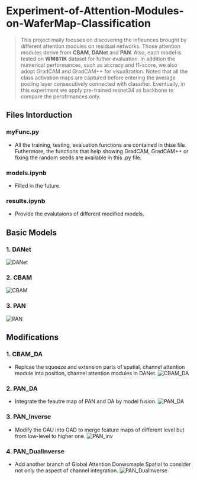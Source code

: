 # Experiment-of-Attention-Modules-on-WaferMap-Classification

> This project maily focuses on discovering the infleunces brought by different attention modules on residual networks. Those attention modules derive from **CBAM**, **DANet** and **PAN**. Also, each model is tested on **WM811K** dataset for futher evaluation. In addition the numerical performances, such as accracy and f1-score, we also adopt GradCAM and GradCAM++ for visualization. Noted that all the class activation maps are captured before entering the average pooling layer consecutively connected with classifier. Eventually, in this experiment we apply pre-trained resnet34 as backbone to compare the perofrmances only.

## Files Intorduction
### myFunc.py
* All the training, testing, evaluation functions are contained in thise file. Futhermore, the functions that help showing GradCAM, GradCAM++ or fixing the random seeds are available in this .py file.
### models.ipynb
* Filled in the future.
### results.ipynb
* Provide the evalutaions of different modified models.

## Basic Models
### 1. DANet
![DANet](https://github.com/Paddyyhqhi/Experiment-of-Attention-Modules-on-WaferMap-Classification/assets/126771856/69fef376-6afd-40f0-94bf-836d020c6f08)
### 2. CBAM
![CBAM](https://github.com/Paddyyhqhi/Experiment-of-Attention-Modules-on-WaferMap-Classification/assets/126771856/65f9c4ea-011e-4669-b392-92e1450d4660)
### 3. PAN
![PAN](https://github.com/Paddyyhqhi/Experiment-of-Attention-Modules-on-WaferMap-Classification/assets/126771856/b5702bcf-207b-4fb6-b6ab-cb9a46f3c1af)

## Modifications
### 1. CBAM_DA
* Replcae the squeeze and extension parts of spatial, channel attention module into position, channel attention modules in DANet.
![CBAM_DA](https://github.com/Paddyyhqhi/Experiment-of-Attention-Modules-on-WaferMap-Classification/assets/126771856/91edb7ea-d673-42b1-b382-c97391a38b46)
### 2. PAN_DA
* Integrate the feautre map of PAN and DA by model fusion.
![PAN_DA](https://github.com/Paddyyhqhi/Experiment-of-Attention-Modules-on-WaferMap-Classification/assets/126771856/4891e640-af64-4ee2-9ccc-8742dcb9f1f9)
### 3. PAN_Inverse
* Modify the GAU into GAD to merge feature maps of different level but from low-level to higher one.
![PAN_inv](https://github.com/Paddyyhqhi/Experiment-of-Attention-Modules-on-WaferMap-Classification/assets/126771856/38218c75-7b8f-4cca-8393-1627c642a09b)
### 4. PAN_DualInverse
* Add another branch of Global Attention Donwsmaple Spatial to consider not only the aspect of channel integration.
![PAN_DualInverse](https://github.com/Paddyyhqhi/Experiment-of-Attention-Modules-on-WaferMap-Classification/assets/126771856/9e52d084-644c-4ddb-bea1-47a67d825355)







